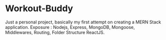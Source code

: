 # Workout-Buddy

Just a personal project, basically my first attempt on creating a MERN Stack application. 
Exposure : 
Nodejs, 
Express, 
MongoDB, 
Mongoose, 
Middlewares, 
Routing, 
Folder Structure 
ReactJS. 
